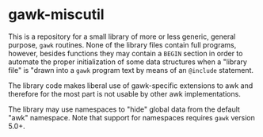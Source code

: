 # gawk-miscutil

This is a repository for a small library of more or less generic, general
purpose, `gawk` routines. None of the library files contain full programs,
however, besides functions they may contain a `BEGIN` section in order 
to automate the proper initialization of some data structures when a
"library file" is "drawn into a `gawk` program text by means of an
`@include` statement.

The library code makes liberal use of gawk-specific extensions to awk
and therefore for the most part is not usable by other awk implementations.

The library may use namespaces to "hide" global data from the default
"awk" namespace. Note that support for namespaces requires `gawk` version
5.0+.
